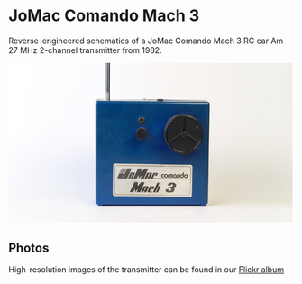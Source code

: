 # JoMac Comando Mach 3

Reverse-engineered schematics of a JoMac Comando Mach 3 RC car Am 27 MHz 2-channel transmitter from 1982.

![jomac-transmitter](jomac-comando-mach-3.jpg)

## Photos

High-resolution images of the transmitter can be found in our [Flickr album](https://www.flickr.com/photos/78037110@N03/albums/72157672278569504)